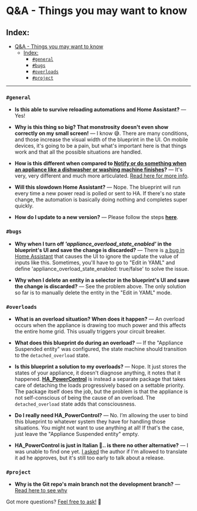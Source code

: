 # Q&A - Things you may want to know

## Index:
- [Q&A - Things you may want to know](#qa---things-you-may-want-to-know)
  - [Index:](#index)
    - [`#general`](#general)
    - [`#bugs`](#bugs)
    - [`#overloads`](#overloads)
    - [`#project`](#project)

---
  
### `#general`

* **Is this able to survive reloading automations and Home Assistant?** —  Yes!

* **Why is this thing so big? That monstrosity doesn't even show correctly on my small screen!** —  I know 😅. There are many conditions, and those increase the visual width of the blueprint in the UI. On mobile devices, it's going to be a pain, but what's important here is that things work and that all the possible situations are handled.

* **How is this different when compared to [Notify or do something when an appliance like a dishwasher or washing machine finishes](https://community.home-assistant.io/t/notify-or-do-something-when-an-appliance-like-a-dishwasher-or-washing-machine-finishes/254841)?** —  It's very, very different and much more articulated. [Read here for more info](https://community.home-assistant.io/t/notify-or-do-something-when-an-appliance-like-a-dishwasher-or-washing-machine-finishes/254841/131?u=leofabri).

* **Will this slowdown Home Assistant?** — Nope. The blueprint will run every time a new power read is polled or sent to HA. If there's no state change, the automation is basically doing nothing and completes super quickly.

* **How do I update to a new version?** —  Please follow the steps **[here](https://community.home-assistant.io/t/detect-and-monitor-the-status-of-an-appliance-based-on-its-power-consumption-v2-0-0-updated/421670/3)**.

### `#bugs`

* **Why when I turn off *'appliance_overload_state_enabled'* in the blueprint's UI and save the change is discarded?** — There is [a bug in Home Assistant](https://community.home-assistant.io/t/blueprint-booleans-not-saving-after-deployment/440382/2) that causes the UI to ignore the update the value of inputs like this. Sometimes, you'll have to go to "Edit in YAML" and define 'appliance_overload_state_enabled: true/false' to solve the issue.

  
* **Why when I delete an entity in a selector in the blueprint's UI and save the change is discarded?** — See the problem above. The only solution so far is to manually delete the entity in the "Edit in YAML" mode.

### `#overloads`
* **What is an overload situation? When does it happen?** —  An overload occurs when the appliance is drawing too much power and this affects the entire home grid. This usually triggers your circuit breaker.

* **What does this blueprint do during an overload?** — If the "Appliance Suspended entity" was configured, the state machine should transition to the `detached_overload` state.
  
* **Is this blueprint a solution to my overloads?** —  Nope. It just stores the states of your appliance, it doesn't diagnose anything, it notes that it happened. 
**[HA_PowerControl](https://github.com/andbad/HA_PowerControl)** is instead a separate package that takes care of detaching the loads progressively based on a settable priority. The package itself does the job, but the problem is that the appliance is not self-conscious of being the cause of an overload. The `detached_overload` state adds that consciousness. 

* **Do I really need HA_PowerControl?** — No. I’m allowing the user to bind this blueprint to whatever system they have for handling those situations. 
You might not want to use anything at all! If that's the case, just leave the "Appliance Suspended entity" empty.

* **HA_PowerControl is just in Italian 🍝.. is there no other alternative?** —  I was unable to find one yet. [I asked](https://github.com/andbad/HA_PowerControl/issues/15) the author if I'm allowed to translate it ad he approves, but it's still too early to talk about a release.

### `#project`

* **Why is the Git repo's main branch not the development branch?** —  [Read here to see why](/Versioning.md)


Got more questions? [Feel free to ask!](https://community.home-assistant.io/t/detect-and-monitor-the-state-of-an-appliance-based-on-its-power-consumption-v2-1-1-updated/) 🙂